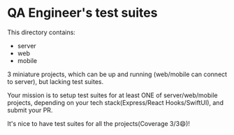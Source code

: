 # QA Engineer's test suites


This directory contains:

- server
- web
- mobile

3 miniature projects, which can be up and running (web/mobile can connect to server), but lacking test suites.

Your mission is to setup test suites for at least ONE of server/web/mobile projects, depending on your tech stack(Express/React Hooks/SwiftUI), and submit your PR.

It's nice to have test suites for all the projects(Coverage 3/3😄)!
